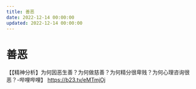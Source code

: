```yaml
---
title: 善恶
date: 2022-12-14 00:00:00
updated: 2022-12-14 00:00:00
---
```


# 善恶

【【精神分析】为何因恶生善？为何做慈善？为何精分很卑贱？为何心理咨询很恶？-哔哩哔哩】 https://b23.tv/eMTmjOj
